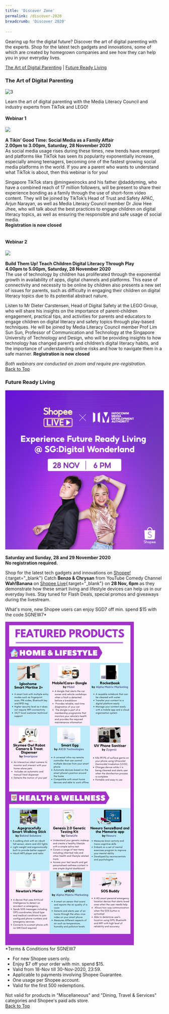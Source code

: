 ```yaml
---
title: 'Discover Zone'
permalink: /discover-2020
breadcrumb: 'Discover 2020'

---
```


Gearing up for the digital future? Discover the art of digital parenting with the experts. Shop for the latest tech gadgets and innovations, some of which are created by homegrown companies and see how they can help you in your everyday lives. 

<a name="top"></a>
[The Art of Digital Parenting](#1) | [Future Ready Living](#2) 

<a name="1"></a>
### **The Art of Digital Parenting**

![3](/images/discover/Parenting.jpg)

Learn the art of digital parenting with the Media Literacy Council and industry experts from TikTok and LEGO! <br>

#### Webinar 1

<img src="/images/discover/TikTok-Logo-vertical.png" style="width:25rem"><br> 

<b>A Tikin’ Good Time: Social Media as a Family Affair</b><br>
<b>2.00pm to 3.00pm, Saturday, 28 November 2020</b><br> 
As social media usage rises during these times, new trends have emerged and platforms like TikTok has seen its popularity exponentially increase, especially among teenagers, becoming one of the fastest growing social media platforms in the world. If you are a parent who wants to understand what TikTok is about, then this webinar is for you!

Singapore TikTok stars @mingweirocks and his father @daddyming, who have a combined reach of 17 million followers, will be present to share their experience bonding as a family through the use of short-form video content. They will be joined by TikTok’s Head of Trust and Safety APAC, Arjun Narayan, as well as Media Literacy Council member Dr Jiow Hee Jhee, who will talk about the best practices to engage children on digital literacy topics, as well as ensuring the responsible and safe usage of social media. <br><b>Registration is now closed</b>  
<br>

#### Webinar 2

<img src="/images/discover/lego-srgb_L.png" style="width:25rem"><br>

<b>Build Them Up! Teach Children Digital Literacy Through Play</b><br>
<b>4.00pm to 5.00pm, Saturday, 28 November 2020</b><br>
The use of technology by children has proliferated through the exponential growth in availability of apps, digital channels and platforms. This ease of connectivity and necessity to be online by children also presents a new set of issues for parents, such as difficulty in engaging their children on digital literacy topics due to its potential abstract nature.

Listen to Mr Dieter Carstensen, Head of Digital Safety at the LEGO Group, who will share his insights on the importance of parent-children engagement, practical tips, and activities for parents and educators to engage children on digital literacy and safety topics through play-based techniques. He will be joined by Media Literacy Council member Prof Lim Sun Sun, Professor of Communication and Technology at the Singapore University of Technology and Design, who will be providing insights to how technology has changed parent’s and children’s digital literacy habits, and the importance of understanding online risks and how to navigate them in a safe manner. <b>Registration is now closed</b><br>

*Both webinars are conducted on zoom and require pre-registration.*<br>
[Back to Top](#top)

<a name="2"></a>
<h3><b>Future Ready Living</b></h3>

<img src="/images/discover/Future Ready Living V2.jpg">

<b>Saturday and Sunday, 28 and 29 November 2020</b><br>
<b>No registration required.</b>

Shop for the latest tech gadgets and innovations on [Shopee!](https://shopee.sg/m/digital-wonderland){:target="_blank"} Catch <b>Benzo & Chrysan</b> from YouTube Comedy Channel <b>Wah!Banana</b> on [Shopee Live](https://shopee.sg/shopeestream){:target="_blank"} on <b>28 Nov, 6pm</b> as they demonstrate how these smart living and lifestyle devices can help us in our everyday lives. Stay tuned for Flash Deals, special promos and giveaways during the livestream.

What's more, new Shopee users can enjoy SGD7 off min. spend $15 with the code SGNEW7*

<img src="/images/discover/Future Ready Living - Draft V14.png"><br>
*Terms & Conditions for SGNEW7
* For new Shopee users only.
* Enjoy $7 off your order with min. spend $15.
* Valid from 18-Nov till 30-Nov-2020, 23:59.
* Applicable to payments involving Shopee Guarantee.
* One usage per Shopee account.
* Valid for the first 500 redemptions.


Not valid for products in "Miscellaneous" and "Dining, Travel & Services" categories and Shopee's paid ads store.<br>
[Back to Top](#top)

